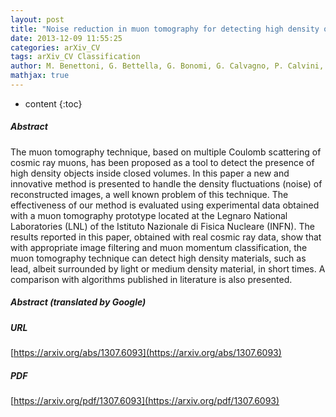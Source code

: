 ```yaml
---
layout: post
title: "Noise reduction in muon tomography for detecting high density objects"
date: 2013-12-09 11:55:25
categories: arXiv_CV
tags: arXiv_CV Classification
author: M. Benettoni, G. Bettella, G. Bonomi, G. Calvagno, P. Calvini, P. Checchia, G. Cortelazzo, L. Cossutta, A. Donzella, M. Furlan, F. Gonella, M. Pegoraro, A. Rigoni Garola, P. Ronchese, S. Squarcia, M. Subieta, S. Vanini, G. Viesti, P. Zanuttigh, A. Zenoni, G. Zumerle
mathjax: true
---
```


* content
{:toc}

##### Abstract
The muon tomography technique, based on multiple Coulomb scattering of cosmic ray muons, has been proposed as a tool to detect the presence of high density objects inside closed volumes. In this paper a new and innovative method is presented to handle the density fluctuations (noise) of reconstructed images, a well known problem of this technique. The effectiveness of our method is evaluated using experimental data obtained with a muon tomography prototype located at the Legnaro National Laboratories (LNL) of the Istituto Nazionale di Fisica Nucleare (INFN). The results reported in this paper, obtained with real cosmic ray data, show that with appropriate image filtering and muon momentum classification, the muon tomography technique can detect high density materials, such as lead, albeit surrounded by light or medium density material, in short times. A comparison with algorithms published in literature is also presented.

##### Abstract (translated by Google)


##### URL
[https://arxiv.org/abs/1307.6093](https://arxiv.org/abs/1307.6093)

##### PDF
[https://arxiv.org/pdf/1307.6093](https://arxiv.org/pdf/1307.6093)

